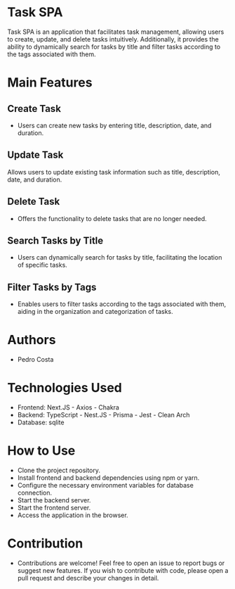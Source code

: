 # Task SPA
Task SPA is an application that facilitates task management, allowing users to create, update, and delete tasks intuitively. Additionally, it provides the ability to dynamically search for tasks by title and filter tasks according to the tags associated with them.

# Main Features
## Create Task
- Users can create new tasks by entering title, description, date, and duration.
## Update Task
Allows users to update existing task information such as title, description, date, and duration.
## Delete Task
- Offers the functionality to delete tasks that are no longer needed.
## Search Tasks by Title
- Users can dynamically search for tasks by title, facilitating the location of specific tasks.
## Filter Tasks by Tags
- Enables users to filter tasks according to the tags associated with them, aiding in the organization and categorization of tasks.
# Authors
- Pedro Costa
# Technologies Used
- Frontend: Next.JS - Axios - Chakra
- Backend: TypeScript - Nest.JS - Prisma - Jest - Clean Arch
- Database: sqlite
# How to Use
- Clone the project repository.
- Install frontend and backend dependencies using npm or yarn.
- Configure the necessary environment variables for database connection.
- Start the backend server.
- Start the frontend server.
- Access the application in the browser.
# Contribution
- Contributions are welcome! Feel free to open an issue to report bugs or suggest new features. If you wish to contribute with code, please open a pull request and describe your changes in detail.
